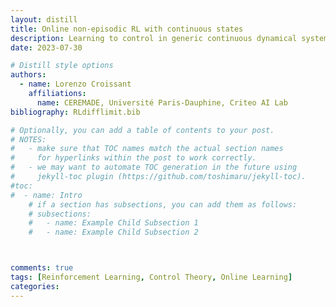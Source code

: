 ```yaml
---
layout: distill
title: Online non-episodic RL with continuous states
description: Learning to control in generic continuous dynamical systems
date: 2023-07-30

# Distill style options
authors:
  - name: Lorenzo Croissant
    affiliations:
      name: CEREMADE, Université Paris-Dauphine, Criteo AI Lab
bibliography: RLdifflimit.bib

# Optionally, you can add a table of contents to your post.
# NOTES:
#   - make sure that TOC names match the actual section names
#     for hyperlinks within the post to work correctly.
#   - we may want to automate TOC generation in the future using
#     jekyll-toc plugin (https://github.com/toshimaru/jekyll-toc).
#toc:
#  - name: Intro
    # if a section has subsections, you can add them as follows:
    # subsections:
    #   - name: Example Child Subsection 1
    #   - name: Example Child Subsection 2



comments: true
tags: [Reinforcement Learning, Control Theory, Online Learning]
categories: 
---
```


